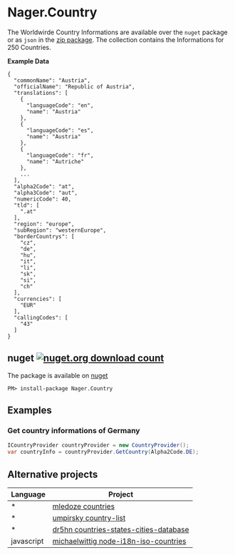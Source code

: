 # Nager.Country

The Worldwirde Country Informations are available over the `nuget` package or as `json` in the [zip package](https://github.com/nager/Nager.Country/releases/latest/download/countries.zip). The collection contains the Informations for 250 Countries.

**Example Data**
```
{
  "commonName": "Austria",
  "officialName": "Republic of Austria",
  "translations": [
    {
      "languageCode": "en",
      "name": "Austria"
    },
    {
      "languageCode": "es",
      "name": "Austria"
    },
    {
      "languageCode": "fr",
      "name": "Autriche"
    },
    ...
  ],
  "alpha2Code": "at",
  "alpha3Code": "aut",
  "numericCode": 40,
  "tld": [
    ".at"
  ],
  "region": "europe",
  "subRegion": "westernEurope",
  "borderCountrys": [
    "cz",
    "de",
    "hu",
    "it",
    "li",
    "sk",
    "si",
    "ch"
  ],
  "currencies": [
    "EUR"
  ],
  "callingCodes": [
    "43"
  ]
}
```

## nuget [![nuget.org download count](https://img.shields.io/nuget/dt/nager.country.svg)](https://www.nuget.org/packages/Nager.Country/)
The package is available on [nuget](https://www.nuget.org/packages/Nager.Country)
```
PM> install-package Nager.Country
```

## Examples

### Get country informations of Germany
```cs
ICountryProvider countryProvider = new CountryProvider();
var countryInfo = countryProvider.GetCountry(Alpha2Code.DE);
```

## Alternative projects

| Language | Project | 
| ------------- | ------------- | 
| * | [mledoze countries](https://github.com/mledoze/countries) |
| * | [umpirsky country-list](https://github.com/umpirsky/country-list) |
| * | [dr5hn countries-states-cities-database](https://github.com/dr5hn/countries-states-cities-database) |
| javascript | [michaelwittig node-i18n-iso-countries](https://github.com/michaelwittig/node-i18n-iso-countries) |
